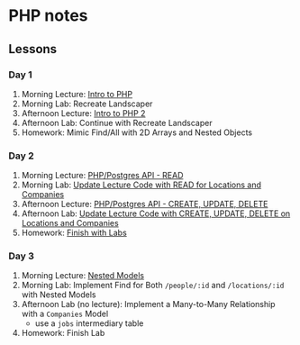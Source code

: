 # PHP notes

## Lessons

### Day 1

1. Morning Lecture: [Intro to PHP](day1/instructor_notes/PHP.md)
1. Morning Lab: Recreate Landscaper
1. Afternoon Lecture: [Intro to PHP 2](day1/instructor_notes/PHP2.md)
1. Afternoon Lab: Continue with Recreate Landscaper
1. Homework: Mimic Find/All with 2D Arrays and Nested Objects

### Day 2

1. Morning Lecture: [PHP/Postgres API - READ](day2/instructor_notes/API.md)
1. Morning Lab: [Update Lecture Code with READ for Locations and Companies](day2/student_labs/morning.md)
1. Afternoon Lecture: [PHP/Postgres API - CREATE, UPDATE, DELETE](day2/instructor_notes/API2.md)
1. Afternoon Lab: [Update Lecture Code with CREATE, UPDATE, DELETE on Locations and Companies](day2/student_labs/afternoon.md)
1. Homework: [Finish with Labs](day2/homework/README.md)

### Day 3

1. Morning Lecture: [Nested Models](day3/instructor_notes/Nested_Models.md)
1. Morning Lab: Implement Find for Both `/people/:id` and `/locations/:id` with Nested Models
1. Afternoon Lab (no lecture): Implement a Many-to-Many Relationship with a `Companies` Model
    - use a `jobs` intermediary table
1. Homework: Finish Lab
